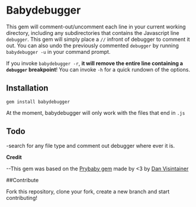 # Babydebugger

This gem will comment-out/uncomment each line in your current working directory, including any subdirectories that contains the Javascript line  `debugger`. This gem will simply place a `//` infront of debugger to comment it out. You can also undo the previously commented `debugger` by running `babydebugger -u` in your command prompt.


If you invoke `babydebugger -r`, **it will remove the entire line containing a `debugger` breakpoint**!
You can invoke `-h` for a quick rundown of the options.

## Installation

 `gem install babydebugger`

At the moment, babydebugger will only work with the files that end in `.js`



## Todo

-search for any file type and comment out debugger where ever it is.


**Credit**

--This gem was based on the <a href="https://github.com/danvisintainer/prybaby">Prybaby gem</a> made by <3 by                  [Dan Visintainer](http://www.danvisintainer.com/)

##Contribute

Fork this repository, clone your fork, create a new branch and start contributing!
